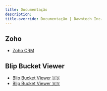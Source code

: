 ```yaml
---
title: Documentação
description: 
title-override: Documentação | Dawntech Inc.
---
```


## Zoho

- [Zoho CRM](zoho)

## Blip Bucket Viewer

- [Blip Bucket Viewer 🇺🇸](en/blip-bucket-viewer)
- [Blip Bucket Viewer 🇧🇷](pt/blip-bucket-viewer)
